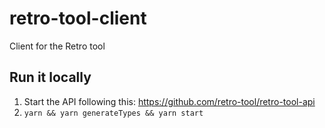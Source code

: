 # retro-tool-client
Client for the Retro tool

## Run it locally

1. Start the API following this: https://github.com/retro-tool/retro-tool-api
2. `yarn && yarn generateTypes && yarn start`
